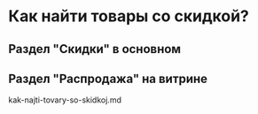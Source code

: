 # Как найти товары со скидкой?

## Раздел "Скидки" в основном

## Раздел "Распродажа" на витрине

kak-najti-tovary-so-skidkoj.md